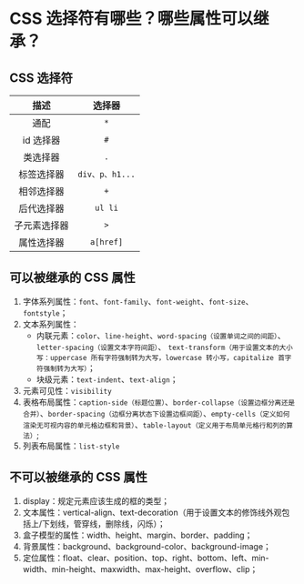 # CSS 选择符有哪些？哪些属性可以继承？

<article-info/>

## CSS 选择符

|     描述     |     选择器      |
| :----------: | :-------------: |
|     通配     |       `*`       |
|  id 选择器   |       `#`       |
|   类选择器   |       `.`       |
|  标签选择器  | `div、p、h1...` |
|  相邻选择器  |       `+`       |
|  后代选择器  |     `ul li`     |
| 子元素选择器 |       `>`       |
|  属性选择器  |    `a[href]`    |

## 可以被继承的 CSS 属性

1. 字体系列属性：`font`、`font-family`、`font-weight`、`font-size`、`fontstyle`；
2. 文本系列属性：
   - 内联元素：`color`、`line-height`、`word-spacing（设置单词之间的间距）`、`letter-spacing（设置文本字符间距）`、 `text-transform（用于设置文本的大小写：uppercase 所有字符强制转为大写，lowercase 转小写，capitalize 首字符强制转为大写）`；
   - 块级元素：`text-indent`、`text-align`；
3. 元素可见性：`visibility`
4. 表格布局属性：`caption-side（标题位置）`、`border-collapse（设置边框分离还是合并）`、`border-spacing（边框分离状态下设置边框间距）`、`empty-cells（定义如何渲染无可视内容的单元格边框和背景）`、`table-layout（定义用于布局单元格行和列的算法）`;
5. 列表布局属性：`list-style`

## 不可以被继承的 CSS 属性

1. display：规定元素应该生成的框的类型；
2. 文本属性：vertical-align、text-decoration（用于设置文本的修饰线外观包括上/下划线，管穿线，删除线，闪烁）；
3. 盒子模型的属性：width、height、margin、border、padding；
4. 背景属性：background、background-color、background-image；
5. 定位属性：float、clear、position、top、right、bottom、left、min-width、min-height、maxwidth、max-height、overflow、clip；
